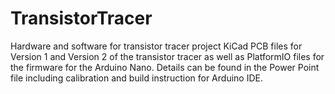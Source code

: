 # TransistorTracer
Hardware and software for transistor tracer project
KiCad PCB files for Version 1 and Version 2 of the transistor tracer as well as PlatformIO files for the firmware for the Arduino Nano.
Details can be found in the Power Point file including calibration and build instruction for Arduino IDE.
